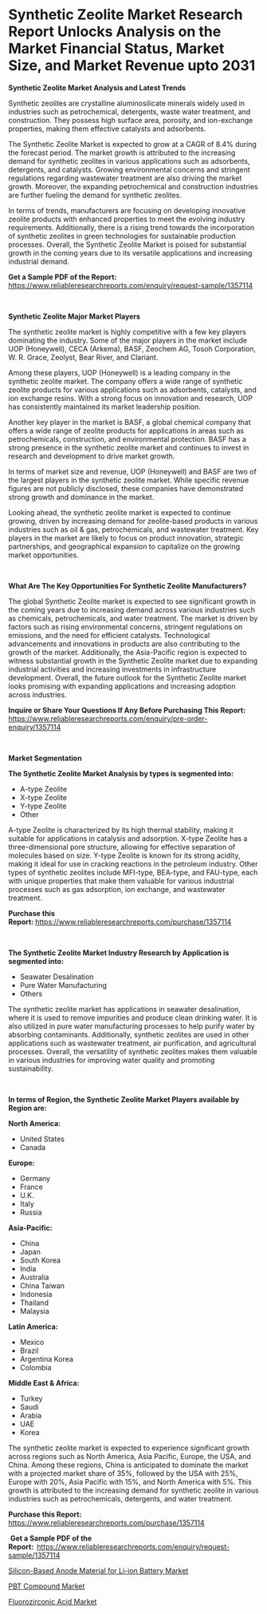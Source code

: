 <p><h1>Synthetic Zeolite Market Research Report Unlocks Analysis on the Market Financial Status, Market Size, and Market Revenue upto 2031</h1></p><p><strong>Synthetic Zeolite Market Analysis and Latest Trends</strong></p>
<p><p>Synthetic zeolites are crystalline aluminosilicate minerals widely used in industries such as petrochemical, detergents, waste water treatment, and construction. They possess high surface area, porosity, and ion-exchange properties, making them effective catalysts and adsorbents.</p><p>The Synthetic Zeolite Market is expected to grow at a CAGR of 8.4% during the forecast period. The market growth is attributed to the increasing demand for synthetic zeolites in various applications such as adsorbents, detergents, and catalysts. Growing environmental concerns and stringent regulations regarding wastewater treatment are also driving the market growth. Moreover, the expanding petrochemical and construction industries are further fueling the demand for synthetic zeolites.</p><p>In terms of trends, manufacturers are focusing on developing innovative zeolite products with enhanced properties to meet the evolving industry requirements. Additionally, there is a rising trend towards the incorporation of synthetic zeolites in green technologies for sustainable production processes. Overall, the Synthetic Zeolite Market is poised for substantial growth in the coming years due to its versatile applications and increasing industrial demand.</p></p>
<p><strong>Get a Sample PDF of the Report:&nbsp;</strong> <a href="https://www.reliableresearchreports.com/enquiry/request-sample/1357114">https://www.reliableresearchreports.com/enquiry/request-sample/1357114</a></p>
<p>&nbsp;</p>
<p><strong>Synthetic Zeolite Major Market Players</strong></p>
<p><p>The synthetic zeolite market is highly competitive with a few key players dominating the industry. Some of the major players in the market include UOP (Honeywell), CECA (Arkema), BASF, Zeochem AG, Tosoh Corporation, W. R. Grace, Zeolyst, Bear River, and Clariant.</p><p>Among these players, UOP (Honeywell) is a leading company in the synthetic zeolite market. The company offers a wide range of synthetic zeolite products for various applications such as adsorbents, catalysts, and ion exchange resins. With a strong focus on innovation and research, UOP has consistently maintained its market leadership position.</p><p>Another key player in the market is BASF, a global chemical company that offers a wide range of zeolite products for applications in areas such as petrochemicals, construction, and environmental protection. BASF has a strong presence in the synthetic zeolite market and continues to invest in research and development to drive market growth.</p><p>In terms of market size and revenue, UOP (Honeywell) and BASF are two of the largest players in the synthetic zeolite market. While specific revenue figures are not publicly disclosed, these companies have demonstrated strong growth and dominance in the market.</p><p>Looking ahead, the synthetic zeolite market is expected to continue growing, driven by increasing demand for zeolite-based products in various industries such as oil & gas, petrochemicals, and wastewater treatment. Key players in the market are likely to focus on product innovation, strategic partnerships, and geographical expansion to capitalize on the growing market opportunities.</p></p>
<p>&nbsp;</p>
<p><strong>What Are The Key Opportunities For Synthetic Zeolite Manufacturers?</strong></p>
<p><p>The global Synthetic Zeolite market is expected to see significant growth in the coming years due to increasing demand across various industries such as chemicals, petrochemicals, and water treatment. The market is driven by factors such as rising environmental concerns, stringent regulations on emissions, and the need for efficient catalysts. Technological advancements and innovations in products are also contributing to the growth of the market. Additionally, the Asia-Pacific region is expected to witness substantial growth in the Synthetic Zeolite market due to expanding industrial activities and increasing investments in infrastructure development. Overall, the future outlook for the Synthetic Zeolite market looks promising with expanding applications and increasing adoption across industries.</p></p>
<p><strong>Inquire or Share Your Questions If Any Before Purchasing This Report:</strong> <a href="https://www.reliableresearchreports.com/enquiry/pre-order-enquiry/1357114">https://www.reliableresearchreports.com/enquiry/pre-order-enquiry/1357114</a></p>
<p>&nbsp;</p>
<p><strong>Market Segmentation</strong></p>
<p><strong>The Synthetic Zeolite Market Analysis by types is segmented into:</strong></p>
<p><ul><li>A-type Zeolite</li><li>X-type Zeolite</li><li>Y-type Zeolite</li><li>Other</li></ul></p>
<p><p>A-type Zeolite is characterized by its high thermal stability, making it suitable for applications in catalysis and adsorption. X-type Zeolite has a three-dimensional pore structure, allowing for effective separation of molecules based on size. Y-type Zeolite is known for its strong acidity, making it ideal for use in cracking reactions in the petroleum industry. Other types of synthetic zeolites include MFI-type, BEA-type, and FAU-type, each with unique properties that make them valuable for various industrial processes such as gas adsorption, ion exchange, and wastewater treatment.</p></p>
<p><strong>Purchase this Report:&nbsp;</strong><a href="https://www.reliableresearchreports.com/purchase/1357114">https://www.reliableresearchreports.com/purchase/1357114</a></p>
<p>&nbsp;</p>
<p><strong>The Synthetic Zeolite Market Industry Research by Application is segmented into:</strong></p>
<p><ul><li>Seawater Desalination</li><li>Pure Water Manufacturing</li><li>Others</li></ul></p>
<p><p>The synthetic zeolite market has applications in seawater desalination, where it is used to remove impurities and produce clean drinking water. It is also utilized in pure water manufacturing processes to help purify water by absorbing contaminants. Additionally, synthetic zeolites are used in other applications such as wastewater treatment, air purification, and agricultural processes. Overall, the versatility of synthetic zeolites makes them valuable in various industries for improving water quality and promoting sustainability.</p></p>
<p>&nbsp;</p>
<p><strong>In terms of Region, the Synthetic Zeolite Market Players available by Region are:</strong></p>
<p>
    <p> <strong> North America: </strong>
        <ul>
            <li>United States</li>
            <li>Canada</li>
        </ul>
        </p> 
    <p> <strong> Europe: </strong>
        <ul>
            <li>Germany</li>
            <li>France</li>
            <li>U.K.</li>
            <li>Italy</li>
            <li>Russia</li>
        </ul>
        </p> 
    <p> <strong> Asia-Pacific: </strong>
        <ul>
            <li>China</li>
            <li>Japan</li>
            <li>South Korea</li>
            <li>India</li>
            <li>Australia</li>
            <li>China Taiwan</li>
            <li>Indonesia</li>
            <li>Thailand</li>
            <li>Malaysia</li>
        </ul>
        </p> 
    <p> <strong> Latin America: </strong>
        <ul>
            <li>Mexico</li>
            <li>Brazil</li>
            <li>Argentina Korea</li>
            <li>Colombia</li>
        </ul>
        </p> 
    <p> <strong> Middle East & Africa: </strong>
        <ul>
            <li>Turkey</li>
            <li>Saudi</li>
            <li>Arabia</li>
            <li>UAE</li>
            <li>Korea</li>
        </ul>
    </p>
    </p>
<p><p>The synthetic zeolite market is expected to experience significant growth across regions such as North America, Asia Pacific, Europe, the USA, and China. Among these regions, China is anticipated to dominate the market with a projected market share of 35%, followed by the USA with 25%, Europe with 20%, Asia Pacific with 15%, and North America with 5%. This growth is attributed to the increasing demand for synthetic zeolite in various industries such as petrochemicals, detergents, and water treatment.</p></p>
<p><strong>Purchase this Report: </strong><a href="https://www.reliableresearchreports.com/purchase/1357114">https://www.reliableresearchreports.com/purchase/1357114</a></p>
<p>&nbsp;<strong>Get a Sample PDF of the Report:&nbsp;&nbsp;</strong><a href="https://www.reliableresearchreports.com/enquiry/request-sample/1357114">https://www.reliableresearchreports.com/enquiry/request-sample/1357114</a></p>
<p><strong></strong></p>
<p><p><a href="https://view.publitas.com/reportprime-1/silicon-based-anode-material-for-li-ion-battery-market-analysis-examines-its-scope-on-growth-opportunities-and-forecasted-trends-spanning-from-2023-to-2030/">Silicon-Based Anode Material for Li-ion Battery Market</a></p><p><a href="https://github.com/edytherolanlouisejk1miz0wig/Market-Research-Report-List-1/blob/main/pbt-compound-market.md">PBT Compound Market</a></p><p><a href="https://github.com/peachesmcdowel1/Market-Research-Report-List-1/blob/main/fluorozirconic-acid-market.md">Fluorozirconic Acid Market</a></p></p>